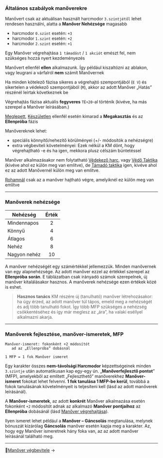 ### Általános szabályok manőverekre

Manővert csak az aktuálisan használt harcmodor `3.szintjétől` lehet rendesen használni, alatta a **Manőver Nehézsége** magasabb
- harcmodor `0.szint` esetén: `+3`
- harcmodor `1.szint` esetén: `+2`
- harcmodor `2.szint` esetén: `+1`

Egy Manőver végrehajtása `1 támadást` / `1 akciót` emészt fel, nem szükséges hozzá nyert kezdeményezés

Manővert ellenfél **ellen** alkalmazunk. Így például kiszaltózni az ablakon, vagy leugrani a várfalról **nem** számít Manővernek

Ha minden kötelező fázisa  sikeres a végrehajtó szempontjából (`E V`) és sikertelen a védekező szempontjából (`M`), akkor az adott Manőver „Hatás” részénél leírtak következnek be

Végrehajtás fázisa aktuális **fegyveres** `TÉ+20`-al történik (kivéve, ha más szerepel a Manőver leírásában.)

 [Meglepett](064_01_harci_helyzetek.md#meglepetés), [Készületlen](064_01_harci_helyzetek.md#készületlenség) ellenfél esetén kimarad a **Megakasztás** és az **Ellenpróba** fázis

Manővereknek lehet:
- speciális könnyítő/nehezítő körülményei (+/- módosítók a nehézségre)
- extra végbeviteli követelményei: Ezek nélkül a KM dönt, hogy végrehajtható -e és ha igen, mekkora plusz célszám büntetéssel

Manőver alkalmazásakor nem folytatható [Védekező harc](064_02_harci_taktikak.md#védekező-harc), vagy [Védő Taktika](064_02_harci_taktikak.md#védő-taktika) (kivéve ahol ez külön meg van említve), de [Támadó taktika](064_02_harci_taktikak.md#támadó-taktika) igen, kivéve ahol ez az adott Manővernél külön meg van említve.

[Rohamnál](064_02_harci_taktikak.md#roham) csak az a manőver hajtható végre, amelyiknél ez külön meg van említve

---
### Manőverek nehézsége

| Nehézség     | Érték |
| ------------ |:-----:|
| Mindennapos  |   2   |
| Könnyű       |   4   |
| Átlagos      |   6   |
| Nehéz        |   8   |
| Nagyon nehéz |  10   |

A manőver nehézségét egy számértékkel jellemezzük. Minden manővernek van egy alapnehézsége. Az adott manőver ezzel az értékkel szerepel az **Ellenpróba** **során**. E táblázatban csak irányadó számok szerepelnek, új manőver kitalálásakor hasznos. A manőverek nehézsége ezen értékek közé is eshet.

> **Hasznos tanács** KM részére új (tanulható) manőver létrehozásakor:
> ha úgy érzed, az adott manőver túl tápos, emeld meg a nehézségét és adj több tanulható fokot.
> Így több MFP szükséges a nehézség csökkentéséhez és így már meglesz az „ára”, ha valaki eséllyel alkalmazni akarja.

---
### Manőverek fejlesztése, manőver-ismeretek, MFP

```
Manőver-ismeret: fokonként +2 módosítót
   ad az „Ellenpróba” dobásnál

1 MFP = 1 fok Manőver ismeret
```

Egy karakter összes **nem-távolsági Harcmodor** képzettségeinek minden `3.szintje` után automatikusan kap egy-egy ún. „**Manőverfejlesztő pontot**” (MFP), amelyekből az említett „Fejleszthető” manőverekhez **Manőver-ismeret** fokokat lehet felvenni. **1 fok tanulása 1 MFP-be kerül**, továbbá a fokok tanulásának követelményeit is teljesíteni kell (lásd az adott manőverek leírásánál).

A **Manőver-ismeretek**, az adott **konkrét** Manőver alkalmazása esetén fokonként `+2` módosítót adnak az alkalmazó **Manőver pontjaihoz** az **Ellenpróba** dobásánál (lásd [Manőver végrehajtása](065_02_manover_vegbevitele.md)).

Ilyen ismeret lehet például a **Manőver – Gáncsolás** megtanulása, melynek bónuszát kizárólag **Gáncsolás** manőver esetén kapja meg a karakter. Az, hogy egy Manőver ismeretnek hány foka van, az az adott manőver leírásánál található meg.

---

🔗[Manőver végbevitele](065_02_manover_vegbevitele.md) →
